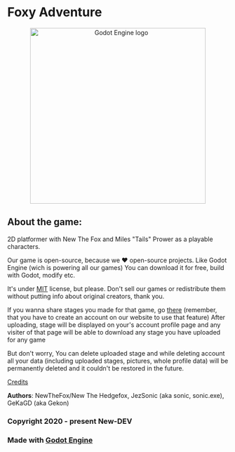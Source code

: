 # Foxy Adventure
<p align="center">
  <a href="https://www.new-dev.ml/games/foxy-adventure">
    <img src="https://dl.new-dev.tk/img/games/foxy-adventure/bg.png" width="400" alt="Godot Engine logo">
  </a>
</p>


## About the game:
2D platformer with New The Fox and Miles "Tails" Prower as a playable characters.

Our game is open-source, because we ❤️ open-source projects. Like Godot Engine (wich is powering all our games)
You can download it for free, build with Godot, modify etc.

It's under [MIT](https://mit-license.org/) license,
but please. Don't sell our games or redistribute them without putting info about original creators, thank you.

If you wanna share stages you made for that game, go [there](https://www.new-dev.ml/account/stages)
(remember, that you have to create an account on our website to use that feature)
After uploading, stage will be displayed on your's account profile page and any visiter of that page will be able to download any stage you have uploaded for any game

But don't worry, You can delete uploaded stage and while deleting account all your data (including uploaded stages, pictures, whole profile data) will be permanently deleted and it couldn't be restored in the future.

[Credits](https://github.com/NewDEV-github/Foxy-Adventure/tree/master/CREDITS.txt)

**Authors**: NewTheFox/New The Hedgefox, JezSonic (aka sonic, sonic.exe), GeKaGD (aka Gekon)

### Copyright 2020 - present New-DEV

### Made with [Godot Engine](https://godotengine.org)
